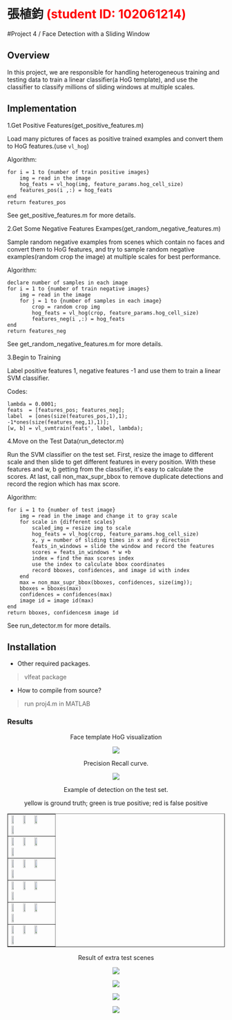 # 張植鈞 <span style="color:red">(student ID: 102061214)</span>

#Project 4 / Face Detection with a Sliding Window

## Overview

In this project, we are responsible for handling heterogeneous training and testing data to train a linear classifier(a HoG template), and use the classifier to classify millions of sliding windows at multiple scales.

## Implementation

1.Get Positive Features(get_positive_features.m)

Load many pictures of faces as positive trained examples and convert them to HoG features.(use ```vl_hog```)

Algorithm:

```
for i = 1 to {number of train positive images}
    img = read in the image
    hog_feats = vl_hog(img, feature_params.hog_cell_size)
    features_pos(i ,:) = hog_feats
end
return features_pos
```

See get_positive_features.m for more details.

2.Get Some Negative Features Exampes(get_random_negative_features.m)

Sample random negative examples from scenes which contain no faces and convert them to HoG features, and try to sample random negative examples(random crop the image) at multiple scales for best performance.

Algorithm:

```
declare number of samples in each image
for i = 1 to {number of train negative images}
    img = read in the image
    for j = 1 to {number of samples in each image}
        crop = random crop img
        hog_feats = vl_hog(crop, feature_params.hog_cell_size)
        features_neg(i ,:) = hog_feats
end
return features_neg
```

See get_random_negative_features.m for more details.

3.Begin to Training

Label positive features 1, negative features -1 and use them to train a linear SVM classifier.

Codes:

```
lambda = 0.0001;
feats  = [features_pos; features_neg];
label  = [ones(size(features_pos,1),1); -1*ones(size(features_neg,1),1)];
[w, b] = vl_svmtrain(feats', label, lambda);
```

4.Move on the Test Data(run_detector.m)

Run the SVM classifier on the test set. First, resize the image to different scale and then slide to get different features in every position. With these features and w, b getting from the classifier, it's easy to calculate the scores. At last, call non_max_supr_bbox to remove duplicate detections and record the region which has max score.

Algorithm:

```
for i = 1 to {number of test image}
    img = read in the image and change it to gray scale
    for scale in {different scales}
        scaled_img = resize img to scale
        hog_feats = vl_hog(crop, feature_params.hog_cell_size)
        x, y = number of sliding times in x and y directoin
        feats_in_windows = slide the window and record the features
        scores = feats_in_windows * w +b
        index = find the max scores index
        use the index to calculate bbox coordinates
        record bboxes, confidences, and image id with index
    end
    max = non_max_supr_bbox(bboxes, confidences, size(img));
    bboxes = bboxes(max)
    confidences = confidences(max)
    image id = image id(max)
end
return bboxes, confidencesm image id 
```

See run_detector.m for more details.

## Installation
* Other required packages.

> vlfeat package

* How to compile from source?

> run proj4.m in MATLAB

### Results

<center>
<p>
Face template HoG visualization
<p>
<img src="hog_template.png">
<p>
Precision Recall curve.
<p>
<img src="average_precision.png">
<p>
Example of detection on the test set.
<p>
yellow is ground truth; green is true positive; red is false positive
<p>

<table border=1>
<tr>
<td>
<img src="test/detections_Argentina.jpg.png" width="24%"/>
<img src="test/detections_aerosmith-double.jpg.png"  width="24%"/>
<img src="test/detections_albert.jpg.png" width="24%"/>
<img src="test/detections_audrey2.jpg.png" width="24%"/>
</td>
</tr>

<tr>
<td>
<img src="test/detections_baseball.jpg.png" width="24%"/>
<img src="test/detections_bksomels.jpg.png"  width="24%"/>
<img src="test/detections_brian.jpg.png" width="24%"/>
<img src="test/detections_bttf206.jpg.png" width="24%"/>
</td>
</tr>

<tr>
<td>
<img src="test/detections_bwolen.jpg.png" width="24%"/>
<img src="test/detections_cfb.jpg.png"  width="24%"/>
<img src="test/detections_clapton.jpg.png" width="24%"/>
<img src="test/detections_class57.jpg.png" width="24%"/>
</td>
</tr>

<tr>
<td>
<img src="test/detections_cnn1085.jpg.png" width="24%"/>
<img src="test/detections_cnn1160.jpg.png"  width="24%"/>
<img src="test/detections_cnn2221.jpg.png" width="24%"/>
<img src="test/detections_crimson.jpg.png" width="24%"/>
</td>
</tr>

<tr>
<td>
<img src="test/detections_divinci-man1.jpg.png" width="24%"/>
<img src="test/detections_ds9.jpg.png"  width="24%"/>
<img src="test/detections_Ecuador.jpg.png" width="24%"/>
<img src="test/detections_eugene.jpg.png" width="24%"/>
</td>
</tr>

<tr>
<td>
<img src="test/detections_kaari-stef.jpg.png" width="24%"/>
<img src="test/detections_kaari2.jpg.png"  width="24%"/>
<img src="test/detections_mona-lisa.jpg.png" width="24%"/>
<img src="test/detections_sarah4.jpg.png" width="24%"/>
</td>
</tr>

</table>

Result of extra test scenes
<p>
<img src="extra/detections_as.jpg.png">
<p>
<img src="extra/detections_jump.jpg.png">
<p>
<img src="extra/detections_taipeiKMT.jpg.png">
<p>
<img src="extra/detections_taipeiP.jpg.png">
</center>
